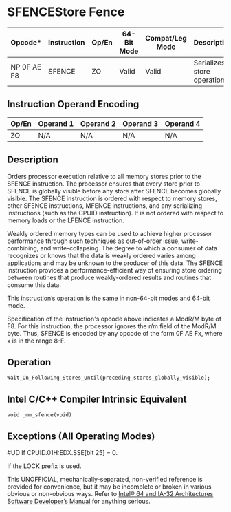 # SFENCE**Store Fence**

| Opcode\*    | Instruction | Op/En | 64-Bit Mode | Compat/Leg Mode | Description                  |
| ----------- | ----------- | ----- | ----------- | --------------- | ---------------------------- |
| NP 0F AE F8 | SFENCE      | ZO    | Valid       | Valid           | Serializes store operations. |

## Instruction Operand Encoding

| Op/En | Operand 1 | Operand 2 | Operand 3 | Operand 4 |
| ----- | --------- | --------- | --------- | --------- |
| ZO    | N/A       | N/A       | N/A       | N/A       |

## Description

Orders processor execution relative to all memory stores prior to the SFENCE instruction. The processor ensures that every store prior to SFENCE is globally visible before any store after SFENCE becomes globally visible. The SFENCE instruction is ordered with respect to memory stores, other SFENCE instructions, MFENCE instructions, and any serializing instructions (such as the CPUID instruction). It is not ordered with respect to memory loads or the LFENCE instruction.

Weakly ordered memory types can be used to achieve higher processor performance through such techniques as out-of-order issue, write-combining, and write-collapsing. The degree to which a consumer of data recognizes or knows that the data is weakly ordered varies among applications and may be unknown to the producer of this data. The SFENCE instruction provides a performance-efficient way of ensuring store ordering between routines that produce weakly-ordered results and routines that consume this data.

This instruction’s operation is the same in non-64-bit modes and 64-bit mode.

Specification of the instruction's opcode above indicates a ModR/M byte of F8. For this instruction, the processor ignores the r/m field of the ModR/M byte. Thus, SFENCE is encoded by any opcode of the form 0F AE Fx, where x is in the range 8-F.

## Operation

```
Wait_On_Following_Stores_Until(preceding_stores_globally_visible);

```

## Intel C/C++ Compiler Intrinsic Equivalent

```
void _mm_sfence(void)

```

## Exceptions (All Operating Modes)

#​​​UD If CPUID.01H:EDX.SSE[bit 25] = 0.

If the LOCK prefix is used.

This UNOFFICIAL, mechanically-separated, non-verified reference is provided for convenience, but it may be
incomplete or broken in various obvious or non-obvious
ways. Refer to [Intel® 64 and IA-32 Architectures Software Developer’s Manual](https://software.intel.com/en-us/download/intel-64-and-ia-32-architectures-sdm-combined-volumes-1-2a-2b-2c-2d-3a-3b-3c-3d-and-4) for anything serious.
